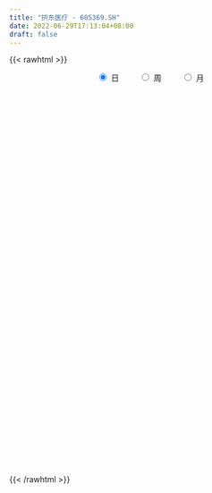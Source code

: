 ```yaml
---
title: "拱东医疗 - 605369.SH"
date: 2022-06-29T17:13:04+08:00
draft: false
---
```

{{< rawhtml >}}
    <div style="text-align: center">
        <label style="padding: 1rem;"><input style="margin-right: .5rem" type="radio" name="period" value="D" checked onclick="period_change(this)">日</label>
        <label style="padding: 1rem;"><input style="margin-right: .5rem" type="radio" name="period" value="W" onclick="period_change(this)">周</label>
        <label style="padding: 1rem;"><input style="margin-right: .5rem" type="radio" name="period" value="M" onclick="period_change(this)">月</label>
    </div>
    <div id="chart" style="height: 700px;"></div> 
    <script type="text/javascript">
        const D_v = [1142.6,1185.0,694.82,588.0,814.0,802.09,117603.72,66222.2,19959.0,67536.35,41932.9,37012.88,41382.17,48782.97,38833.4,29969.58,29676.24,22825.27,33069.15,36908.28,24056.22,26431.62,37462.7,40951.15,24761.29,27500.33,28787.0,18300.2,11248.0,15720.93,12581.15,19505.34,22812.45,18770.22,17239.33,14287.0,16188.94,22893.97,24198.86,12483.0,40494.05,28381.08,20302.55,12666.1,16524.04,8922.56,20833.8,10535.98,8396.98,12988.0,13394.0,8745.05,8777.05,8335.52,6508.28,6665.0,9018.52,12839.93,15386.0,12711.0,19374.0,11876.45,9723.22,27213.0,14856.0,17685.0,13622.0,15555.0,7321.23,6101.0,5815.23,8555.0,8159.0,8433.0,13809.0,7676.99,7349.0,5157.0,6199.25,22229.0,14642.0,10004.0,7385.0,5079.0,7742.0,16546.05,13286.0,9068.0,5765.0,5496.0,9099.0,5265.0,5439.0,5001.0,5481.0,8535.0,7320.0,9126.0,11624.0,9668.0,9823.0,11544.0,6812.76,18855.27,15903.0,9852.0,13140.0,12528.0,9685.0,16625.05,15174.0,29029.0,15538.0,10978.0,9025.0,9348.0,5173.0,6962.0,26172.0,19496.05,30215.99,14423.94,17869.05,14403.0,12132.0,13037.0,22497.76,12077.76,8648.0,14598.0,6980.0,10911.0,7917.0,23448.0,24414.0,25815.0,30642.55,35755.76,15447.0,24679.0,30457.0,34905.7,56353.38,34209.8,38366.0,44270.2,43423.38,28863.8,35872.38,23662.0,33808.9,28514.4,23522.6,16578.6,16334.2,13391.4,20105.4,23529.8,14804.1,12004.4,10776.1,25603.56,32958.76,32240.18,20680.62,19793.6,20377.66,22843.7,21720.9,23427.9,22626.96,21288.3,23026.0,21104.6,38496.8,25718.4,15410.2,12369.6,19241.31,15819.13,20985.31,20231.26,17720.8,13150.0,16367.6,16549.2,16242.66,8915.2,9312.8,12199.6,11797.0,10448.2,14255.8,19085.8,15414.6,10982.8,19761.4,13076.4,11642.2,17898.71,9222.0,5860.8,5643.0,7744.8,13956.85,10929.2,11703.0,8055.65,11110.8,7031.0,6183.4,5060.6,4953.9,11477.6,15164.4,9197.6,9415.4,10059.5,13698.34,5888.2,6632.2,4527.0,12084.54,14871.94,10041.63,11491.6,10345.6,10253.2,23646.98,14765.89,7460.0,8825.2,5346.6,7824.2,15715.58,7035.8,13733.8,5013.4,4074.4,6824.72,3908.2,3775.39,2437.99,7795.52,3628.1,3662.0,7221.99,2238.59,2103.4,4453.8,2347.02,3079.6,2796.6,3103.8,3140.1,1750.72,2238.6,5453.85,6605.61,4085.4,4798.8,4871.0,8133.0,9496.07,4996.27,3027.2,2087.0,1519.0,2057.8,8759.0,3416.6,3618.6,3012.8,2086.2,1520.4,2755.2,2319.8,4800.4,7273.92,5250.0,5535.3,17491.13,11420.82,5782.22,8832.4,6421.54,3341.8,3542.0,5889.0,6518.31,9692.6,4079.35,3324.1,23150.12,34768.48,26669.23,16940.23,13131.52,11468.21,5541.61,9678.36,11978.42,8287.05,11029.0,15473.4,11025.0,7154.0,8236.6,7449.0,6035.7,6096.7,6916.0,3840.6,11042.14,13683.0,13679.2,7906.48,7836.0,15140.8,17876.1,15265.5,13454.8,11370.8,9858.0,11168.2,12871.0,16384.8,6445.8,3991.0,6241.54,4913.0,5116.4,3399.4,3274.0,2949.6,4234.13,6906.0,2189.2,1718.73,3496.33,7543.2,6126.81,5815.0,4381.62,2709.6,2150.2,4396.09,6799.2,4309.4,2996.8,3149.4,2336.8,4563.4,6035.81,9415.73,8811.7,4757.5,8450.4,11348.67,5942.4,5711.1,12260.33,4264.36,1743.4,1725.8,5585.8,2728.6,2184.73,2923.93,2255.53,1878.0,1424.0,1716.4,2121.4,2891.4,3582.39,3262.6,1973.4,2992.2,2198.2,2518.2,6396.6,3196.4,5507.0,11468.8,17375.46,5292.0,4480.41,5144.14,2626.0,2802.47,6445.8,5918.4,1929.2,2090.0,2717.0,1381.0,2018.0,3821.76,2250.0,4782.6,2181.69,2448.8,2937.42,2807.0,2344.4,2767.71,1693.91,1972.0,2386.0,1357.4,1144.0,3566.48,2754.92,3023.2,1820.4,2460.4,2008.61,2063.4,1365.4,4677.6,4414.4,13613.74,17023.2,9376.28,6565.6,3155.0,2554.6,6286.31,3780.77]
const D_histogram = [0.0,0.291008547,0.777215146,1.391055927,2.0846460098,2.8254015401,3.5932060033,3.3460947922,2.5192357809,1.5350841801,0.695080592,0.1557167884,-0.0996456674,-0.1359463502,-0.2714086295,-0.5104433258,-0.5684049128,-0.6993542458,-0.6416778039,-0.5732726833,-0.5852998327,-0.6930009422,-0.5101042456,-0.4783234991,-0.4390886669,-0.3783687953,-0.5534775331,-0.7491717731,-0.8054036173,-0.8696334218,-0.8282279446,-0.9187299218,-0.7730023252,-0.652928517,-0.5128970127,-0.4469383544,-0.3353959774,-0.1505876313,-0.1972365225,-0.2341773321,-0.0200559459,0.2189939141,0.3004556023,0.2724453322,0.0815792271,-0.0515706695,-0.3041827297,-0.4518097982,-0.4859369122,-0.3796575349,-0.3374989166,-0.262942254,-0.1841517426,-0.2353298272,-0.3111436684,-0.3160286687,-0.3661015551,-0.2266106598,-0.0299839011,0.0148022442,0.185397957,0.1925487278,0.1832336855,-0.0162969382,-0.1860698036,-0.4472062492,-0.6870814755,-1.0162762529,-1.1349072021,-1.1427496116,-0.9983641615,-0.79576752,-0.6529221664,-0.4616303745,-0.4952851588,-0.4372954148,-0.3430531886,-0.2519450602,-0.1733848949,0.1233309656,0.3705539951,0.4733959143,0.45119267,0.4311593678,0.4125536225,0.5442110263,0.5315266289,0.505682617,0.4373311082,0.3021652219,0.0919513502,0.0427056191,0.0891776882,0.0334602641,-0.0202835309,0.0130362385,0.0863858409,0.182697899,0.2955952563,0.3657090759,0.4976717848,0.5052712584,0.5176115892,0.6797919122,0.6635472972,0.6579766901,0.7989257398,0.8259423717,0.7980331011,0.5330395157,0.5035413751,0.3871968827,0.0837890962,-0.2369128575,-0.3385899411,-0.4985485012,-0.5974468007,-0.5475048054,-0.1950444739,0.0296916394,0.5001194172,0.7432771081,0.7185027697,0.5401329873,0.452939558,0.4092014139,0.5701971259,0.6028024377,0.5371739384,0.2851932645,0.1172319964,0.0953475688,-0.052305234,0.1560123712,0.46321213,0.6250529959,1.0107090446,1.0144354685,-0.7623755207,-1.9948645962,-2.3920017865,-2.1595140752,-1.9423445528,-1.7002520819,-1.0544081898,-0.6764352048,-0.1100210641,0.1430114554,0.2638896609,0.4130606876,0.2278648345,-0.1558022486,-0.3823854412,-0.500314802,-0.5000618406,-0.5177817969,-0.306617905,0.0255098767,0.2404880763,0.2381189898,0.2975752398,0.7685116002,1.4307117386,2.0918548375,2.1538666956,2.2648785977,2.3254218041,2.441584824,2.7596444008,2.4665279972,2.5754668747,2.8450533676,3.5023151917,2.9101898453,1.9939783933,1.2059383511,0.5521116884,0.0358453241,-0.0570652268,-0.1183020305,0.4564429982,0.8153462612,0.9487301922,0.7031411844,0.136202542,-0.1541042218,0.0470418381,-0.1034562608,-0.5032471943,-0.6836354858,-0.7288937654,-0.7734897373,-1.5972507652,-1.4183602512,-1.1104827231,-1.1878343038,-0.8189433417,-0.7851608684,-0.5963622593,-0.723544433,-1.0206775601,-1.1447776906,-1.2719247618,-1.3544031179,-1.7518323528,-1.8814981391,-2.4448989462,-2.6898359659,-2.4845372499,-2.1399849862,-2.1029654665,-1.980156746,-1.8131597943,-1.8643189828,-2.1161208111,-2.2580403902,-1.8858179537,-1.3016439363,-0.4929404003,0.0048762451,0.4310608585,0.6250127294,0.9081499907,1.4159839481,1.6748730084,1.4195531386,0.9037782218,0.4233170529,0.749918153,0.2744232543,-0.2047056963,-0.7058396445,-1.1424709235,-1.3944794689,-1.0421303442,-0.9020741887,-0.2538921847,0.0807634706,0.1890542496,-0.0063588647,-0.1125587826,-0.2087101858,-0.28475097,0.094875731,0.0150204232,0.1548439741,0.3238433664,0.2941248717,0.3111345401,0.3526408191,0.3127095659,0.1784430143,0.0389057634,-0.1554212114,-0.2069840435,-0.2973546969,-0.3364348002,-0.4279817332,-0.6270496166,-0.7827275295,-0.6325921969,-0.6162959024,-0.2378896463,-0.2880764724,-0.2609088235,-0.2020408134,-0.1112510348,-0.0930274728,-0.0948650482,-0.0872660047,-0.2628520138,-0.3596563916,-0.2754667962,-0.1913855799,-0.1636742475,-0.0172971705,0.0707407708,0.3299493656,0.8544119381,1.1538438388,1.2964570219,1.9359779942,2.0130025143,1.8386057448,1.5907084975,1.3520609293,1.177140985,0.9790896771,0.6419499714,0.5280420694,0.5486084367,0.395861503,0.2583764729,0.8001411356,1.8031546579,2.4189111333,2.3954949639,2.4139491069,2.0584224899,1.7996114984,1.7723442979,1.7076283084,1.6080916295,1.8258781697,1.6264542635,1.8047110931,1.65038122,1.2612886405,0.7897985601,0.1396079908,-0.283136104,-0.5615747155,-0.8287776105,-0.4374180752,-1.1569854525,-1.7430778803,-2.0506316986,-2.2636385378,-2.1547235192,-1.1996359901,-0.4781893425,0.0262628298,0.726858265,0.8157587576,0.2179889841,0.6023192507,-0.2119474157,-0.6947134001,-1.2606223622,-1.5901958038,-1.631398526,-1.9129180369,-1.7675412518,-1.7340724858,-1.56433116,-1.0937004106,-1.108873001,-1.0780469039,-1.0111668222,-0.6184798557,0.2017480177,0.6051252024,0.7872448604,0.5059985541,0.4488822223,0.3682913295,-0.0893028797,0.0935999088,0.3605512677,0.3201132805,0.0584055273,-0.2365063576,-0.4168921036,-0.9254363624,-1.7021552919,-2.3470938082,-2.3054903455,-1.5458751337,-0.9845323862,-0.9313862849,-0.9230152302,-0.5606901172,-0.5015796398,-0.411111866,-0.4758267483,-0.0972617706,0.141296891,0.1490865884,0.3241931752,0.3811014712,0.4940906281,0.5075456438,0.5626897766,0.5925655388,0.7849290276,0.7481753323,0.4161508315,0.2052452848,0.2410253102,0.1124624669,-0.0054104754,-0.5577535922,-1.0988320999,-1.6281467208,-2.6483161523,-3.1252898228,-3.6515067558,-4.0941850017,-3.7799654159,-3.3508288646,-2.7305063219,-1.6292738408,-0.6309902832,-0.0059499973,0.4347213397,0.9023063564,1.2051153051,1.3407148183,1.1660645347,1.0421315111,0.8685929594,0.6098151451,0.4763507834,0.5894380547,0.297764651,0.2373426159,0.4010721262,0.429040552,0.6343158436,0.875975729,0.9394284583,0.7874377478,0.9890456759,1.2348099517,1.1090086602,0.8775524172,0.6991351019,0.510666888,0.3227003378,0.1722460105,0.0464163324,0.1620440783,0.9407813613,1.591845445,2.0013221801,2.1574067604,2.0669040023,1.904203276,1.623219865,1.3327359648]
const D_fast = [0.0,0.3637606838,1.0442710692,2.005875832,3.2206274173,4.6677333326,6.3338392966,6.9232517836,6.7262017175,6.1258211618,5.4595877217,4.9591531151,4.6788792425,4.6085919721,4.4052775354,4.0386320078,3.8385691925,3.5327812981,3.430038289,3.3551252388,3.1967731311,2.9158217861,2.9711924213,2.8833922931,2.8128549585,2.7789826314,2.4655045103,2.082517327,1.8249345785,1.5432964186,1.3776449095,1.0574604519,1.0099374672,0.9667791462,0.9785863973,0.932810467,0.9605038496,1.1076652879,1.0117072661,0.9162221235,1.1253295232,1.4191278618,1.5757034505,1.6158045135,1.4453332151,1.2992906512,0.9706329086,0.7100533904,0.5544420484,0.565807042,0.5235909311,0.5324120302,0.565164606,0.4551540645,0.3015543062,0.2176621388,0.0760638636,0.158902094,0.3480328774,0.3965195838,0.6134647858,0.6687527386,0.7052461176,0.5016412594,0.2853509431,-0.0875870648,-0.49923266,-1.0824965006,-1.4848542503,-1.7783840627,-1.883589653,-1.8799348915,-1.9003200795,-1.8244358813,-1.9819119552,-2.0332460649,-2.0247671359,-1.9966452725,-1.9614313309,-1.633882729,-1.2940212007,-1.072830303,-0.9822353797,-0.8944788401,-0.8099461797,-0.5422360193,-0.4220387595,-0.3214621171,-0.2804808489,-0.3401054297,-0.5273314639,-0.5659007902,-0.497134299,-0.5444866572,-0.6033013349,-0.5667225059,-0.4717764432,-0.3297899104,-0.1429937391,0.0185473495,0.2749280047,0.4088452928,0.550588521,0.882716822,1.0323590313,1.1912825967,1.5319630813,1.7654653062,1.9370643109,1.8053306044,1.9017178075,1.8821725358,1.5997120234,1.2197818553,1.0334572865,0.7488616011,0.5006016014,0.4136673954,0.7173666084,0.9495256316,1.5449832636,1.9739602316,2.1288115856,2.0854750501,2.1115165103,2.1700787197,2.4736237132,2.6569296344,2.7255946196,2.5449122619,2.4062589929,2.4082114575,2.2474823461,2.4948030441,2.9178058355,3.2359099503,3.8742432602,4.1315785512,2.1641736819,0.4329684573,-0.5621691796,-0.8695599872,-1.1379766029,-1.3209471525,-0.9387053079,-0.7298411241,-0.1909322494,0.0978531339,0.2847037547,0.5371399532,0.4089103087,-0.0137073365,-0.3358868894,-0.5788949507,-0.7036574494,-0.8508228549,-0.7163134393,-0.3778081884,-0.1027079697,-0.0455473088,0.0883027511,0.7513670117,1.7712450846,2.9553518929,3.5558304249,4.2330619764,4.8749606339,5.6015198597,6.6094905368,6.9330061324,7.6858117286,8.6666615635,10.1995021855,10.3349243004,9.9172074468,9.4306519923,8.9148532517,8.4075482184,8.3003713608,8.2095590494,8.8984148277,9.461154656,9.831721135,9.7619174233,9.2290294165,8.9001965973,9.1131031167,8.9367409525,8.4111382205,8.0598410575,7.8323593366,7.5943909303,6.3713172111,6.1956176623,6.2258745097,5.8515643529,6.0157194797,5.8532117359,5.8929197801,5.5848514982,5.032548981,4.6222544279,4.1771261663,3.7560470307,2.9206597076,2.3206193865,1.1459938428,0.2285978317,-0.1872377648,-0.3776817476,-0.8664035946,-1.2386340605,-1.5249270574,-2.0421659916,-2.8229980227,-3.5294276993,-3.6286597513,-3.369896718,-2.684428282,-2.1853925754,-1.6514427474,-1.3012376941,-0.7910629351,0.0707670093,0.7483743217,0.8479427366,0.5581123752,0.1834804696,0.6975611079,0.2906720228,-0.2396333518,-0.9172272111,-1.639476221,-2.2401046337,-2.148288095,-2.2337504867,-1.6490415288,-1.2941950059,-1.1386406646,-1.335643495,-1.4699831086,-1.6183120582,-1.7655405849,-1.3621949511,-1.4382951531,-1.2597606088,-1.0098003748,-0.9659876515,-0.8711943482,-0.7415278643,-0.7032817261,-0.7929375241,-0.9227483342,-1.1559306118,-1.2592394548,-1.4239487825,-1.5471375858,-1.7456799521,-2.1015102397,-2.4528700349,-2.4608827515,-2.5986604327,-2.2797265881,-2.4019325323,-2.4399920894,-2.4316342826,-2.3686572627,-2.3736905689,-2.3992444063,-2.413461864,-2.6547608766,-2.8414793522,-2.8261564559,-2.7899216345,-2.8031288641,-2.6610760797,-2.5553529457,-2.2136570094,-1.4755914524,-0.8876985921,-0.4209711534,0.7025443174,1.2828194661,1.5680741328,1.7178540098,1.817221674,1.9365869759,1.9833080873,1.8066558745,1.8247584898,1.9824769663,1.9286954084,1.8558044965,2.5976044431,4.0514066298,5.2718908886,5.8473484601,6.4692898799,6.6283688853,6.8194607684,7.2352796424,7.5974707301,7.8999569585,8.5742130411,8.7814027008,9.4108373037,9.6691027356,9.5953323162,9.3212918758,8.7060033043,8.2124751835,7.7936428931,7.3192455955,7.601250612,6.5924368715,5.5705749737,4.7503632307,3.9714467571,3.5416808959,4.1968594275,4.7987587394,5.3097766192,6.1920866206,6.4849268026,5.9416542751,6.4765643544,5.6093108342,4.9528664997,4.071801947,3.3446795545,2.8956272008,2.1358781806,1.8393696528,1.4393202973,1.2179788331,1.4151844799,1.1227936392,0.8841080104,0.6981963865,0.936263389,1.8069282669,2.3615867523,2.7405176254,2.5857709575,2.6408751813,2.6523571209,2.1724371918,2.3787399575,2.7358291333,2.7754194662,2.5283130948,2.1742746205,1.8896658486,1.1497624992,-0.0524952532,-1.2842072216,-1.8189763453,-1.4458299169,-1.130620266,-1.3103207359,-1.5327034888,-1.310550905,-1.3768353376,-1.3891455303,-1.5728170997,-1.2185675646,-0.9446846802,-0.8996233357,-0.6434684552,-0.4912847914,-0.2547729774,-0.1144315508,0.0813850262,0.2594021731,0.6479979187,0.7982880565,0.5703012636,0.4107070382,0.506743391,0.4062961645,0.2870706033,-0.4047109116,-1.2204974442,-2.1568487453,-3.8390972149,-5.0973933411,-6.5364869631,-8.0027114594,-8.6334832276,-9.0420538924,-9.1043579302,-8.4104439093,-7.5699079224,-6.9463551359,-6.397003464,-5.7038418582,-5.0997540832,-4.6289758654,-4.5121100153,-4.3755101611,-4.331900473,-4.4382245011,-4.4526011669,-4.1921543819,-4.4093866229,-4.410473004,-4.1464754621,-4.0112468984,-3.6473926459,-3.1867388282,-2.8884289844,-2.8435602579,-2.3946909109,-1.8402241471,-1.6887732736,-1.7008414122,-1.7044749521,-1.765276444,-1.8725679098,-1.9799607344,-2.0941863294,-1.9380475639,-0.9241149406,0.1249105043,1.0347177845,1.7301540549,2.1563772974,2.46972739,2.5945489453,2.6372490363]
const D_slow = [0.0,0.0727521368,0.2670559232,0.614819905,1.1359814074,1.8423317925,2.7406332933,3.5771569914,4.2069659366,4.5907369816,4.7645071296,4.8034363267,4.7785249099,4.7445383223,4.6766861649,4.5490753335,4.4069741053,4.2321355439,4.0717160929,3.9283979221,3.7820729639,3.6088227283,3.4812966669,3.3617157921,3.2519436254,3.1573514266,3.0189820433,2.8316891001,2.6303381958,2.4129298403,2.2058728542,1.9761903737,1.7829397924,1.6197076632,1.49148341,1.3797488214,1.295899827,1.2582529192,1.2089437886,1.1503994556,1.1453854691,1.2001339476,1.2752478482,1.3433591813,1.363753988,1.3508613207,1.2748156382,1.1618631887,1.0403789606,0.9454645769,0.8610898477,0.7953542842,0.7493163486,0.6904838918,0.6126979747,0.5336908075,0.4421654187,0.3855127538,0.3780167785,0.3817173396,0.4280668288,0.4762040108,0.5220124321,0.5179381976,0.4714207467,0.3596191844,0.1878488155,-0.0662202477,-0.3499470482,-0.6356344511,-0.8852254915,-1.0841673715,-1.2473979131,-1.3628055067,-1.4866267964,-1.5959506501,-1.6817139473,-1.7447002123,-1.788046436,-1.7572136946,-1.6645751959,-1.5462262173,-1.4334280498,-1.3256382078,-1.2224998022,-1.0864470456,-0.9535653884,-0.8271447342,-0.7178119571,-0.6422706516,-0.6192828141,-0.6086064093,-0.5863119873,-0.5779469213,-0.583017804,-0.5797587444,-0.5581622841,-0.5124878094,-0.4385889953,-0.3471617264,-0.2227437802,-0.0964259656,0.0329769317,0.2029249098,0.3688117341,0.5333059066,0.7330373416,0.9395229345,1.1390312098,1.2722910887,1.3981764325,1.4949756531,1.5159229272,1.4566947128,1.3720472275,1.2474101022,1.0980484021,0.9611722007,0.9124110823,0.9198339921,1.0448638464,1.2306831235,1.4103088159,1.5453420627,1.6585769522,1.7608773057,1.9034265872,2.0541271966,2.1884206812,2.2597189974,2.2890269965,2.3128638887,2.2997875802,2.338790673,2.4545937055,2.6108569544,2.8635342156,3.1171430827,2.9265492025,2.4278330535,1.8298326069,1.2899540881,0.8043679499,0.3793049294,0.1157028819,-0.0534059193,-0.0809111853,-0.0451583215,0.0208140938,0.1240792657,0.1810454743,0.1420949121,0.0464985518,-0.0785801487,-0.2035956088,-0.3330410581,-0.4096955343,-0.4033180651,-0.343196046,-0.2836662986,-0.2092724886,-0.0171445886,0.3405333461,0.8634970554,1.4019637293,1.9681833787,2.5495388298,3.1599350358,3.849846136,4.4664781353,5.1103448539,5.8216081958,6.6971869938,7.4247344551,7.9232290534,8.2247136412,8.3627415633,8.3717028943,8.3574365876,8.32786108,8.4419718295,8.6458083948,8.8829909429,9.058776239,9.0928268745,9.054300819,9.0660612786,9.0401972133,8.9143854148,8.7434765433,8.561253102,8.3678806676,7.9685679763,7.6139779135,7.3363572327,7.0393986568,6.8346628214,6.6383726043,6.4892820394,6.3083959312,6.0532265412,5.7670321185,5.4490509281,5.1104501486,4.6724920604,4.2021175256,3.5908927891,2.9184337976,2.2972994851,1.7623032386,1.2365618719,0.7415226854,0.2882327369,-0.1778470088,-0.7068772116,-1.2713873091,-1.7428417976,-2.0682527817,-2.1914878817,-2.1902688204,-2.0825036058,-1.9262504235,-1.6992129258,-1.3452169388,-0.9264986867,-0.571610402,-0.3456658466,-0.2398365833,-0.0523570451,0.0162487685,-0.0349276556,-0.2113875667,-0.4970052976,-0.8456251648,-1.1061577508,-1.331676298,-1.3951493442,-1.3749584765,-1.3276949141,-1.3292846303,-1.357424326,-1.4096018724,-1.4807896149,-1.4570706821,-1.4533155763,-1.4146045828,-1.3336437412,-1.2601125233,-1.1823288883,-1.0941686835,-1.015991292,-0.9713805384,-0.9616540976,-1.0005094004,-1.0522554113,-1.1265940855,-1.2107027856,-1.3176982189,-1.4744606231,-1.6701425054,-1.8282905547,-1.9823645303,-2.0418369418,-2.1138560599,-2.1790832658,-2.2295934692,-2.2574062279,-2.2806630961,-2.3043793581,-2.3261958593,-2.3919088627,-2.4818229606,-2.5506896597,-2.5985360547,-2.6394546165,-2.6437789092,-2.6260937165,-2.5436063751,-2.3300033906,-2.0415424309,-1.7174281754,-1.2334336768,-0.7301830482,-0.270531612,0.1271455123,0.4651607447,0.7594459909,1.0042184102,1.1647059031,1.2967164204,1.4338685296,1.5328339053,1.5974280236,1.7974633075,2.248251972,2.8529797553,3.4518534963,4.055340773,4.5699463955,5.01984927,5.4629353445,5.8898424216,6.291865329,6.7483348714,7.1549484373,7.6061262106,8.0187215156,8.3340436757,8.5314933157,8.5663953135,8.4956112875,8.3552176086,8.148023206,8.0386686872,7.749422324,7.313652854,6.8009949293,6.2350852949,5.6964044151,5.3964954176,5.2769480819,5.2835137894,5.4652283556,5.669168045,5.7236652911,5.8742451037,5.8212582498,5.6475798998,5.3324243092,4.9348753583,4.5270257268,4.0487962175,3.6069109046,3.1733927831,2.7823099931,2.5088848905,2.2316666402,1.9621549143,1.7093632087,1.5547432448,1.6051802492,1.7564615498,1.9532727649,2.0797724034,2.191992959,2.2840657914,2.2617400715,2.2851400487,2.3752778656,2.4553061857,2.4699075675,2.4107809781,2.3065579522,2.0751988616,1.6496600386,1.0628865866,0.4865140002,0.1000452168,-0.1460878798,-0.378934451,-0.6096882585,-0.7498607878,-0.8752556978,-0.9780336643,-1.0969903514,-1.121305794,-1.0859815713,-1.0487099241,-0.9676616303,-0.8723862626,-0.7488636055,-0.6219771946,-0.4813047504,-0.3331633657,-0.1369311088,0.0501127242,0.1541504321,0.2054617533,0.2657180809,0.2938336976,0.2924810787,0.1530426807,-0.1216653443,-0.5287020245,-1.1907810626,-1.9721035183,-2.8849802072,-3.9085264577,-4.8535178117,-5.6912250278,-6.3738516083,-6.7811700685,-6.9389176393,-6.9404051386,-6.8317248037,-6.6061482146,-6.3048693883,-5.9696906837,-5.67817455,-5.4176416723,-5.2004934324,-5.0480396461,-4.9289519503,-4.7815924366,-4.7071512739,-4.6478156199,-4.5475475883,-4.4402874503,-4.2817084894,-4.0627145572,-3.8278574426,-3.6309980057,-3.3837365867,-3.0750340988,-2.7977819338,-2.5783938294,-2.403610054,-2.275943332,-2.1952682475,-2.1522067449,-2.1406026618,-2.1000916422,-1.8648963019,-1.4669349407,-0.9666043956,-0.4272527055,0.0894732951,0.5655241141,0.9713290803,1.3045130715]
const D_data = [['2020-09-16', 37.98, 45.58, 37.98, 45.58],['2020-09-17', 50.14, 50.14, 50.14, 50.14],['2020-09-18', 55.15, 55.15, 55.15, 55.15],['2020-09-21', 60.67, 60.67, 60.67, 60.67],['2020-09-22', 66.74, 66.74, 66.74, 66.74],['2020-09-23', 73.41, 73.41, 73.41, 73.41],['2020-09-24', 80.75, 80.75, 73.41, 80.75],['2020-09-25', 75.0, 72.68, 72.68, 76.15],['2020-09-28', 65.5, 65.41, 65.41, 67.39],['2020-09-29', 59.12, 60.78, 59.12, 63.1],['2020-09-30', 59.5, 59.2, 57.77, 60.6],['2020-10-09', 59.3, 60.25, 59.01, 61.44],['2020-10-12', 60.21, 62.36, 59.49, 63.24],['2020-10-13', 62.0, 64.9, 60.91, 66.48],['2020-10-14', 63.9, 63.7, 63.1, 66.38],['2020-10-15', 64.37, 61.73, 61.51, 64.87],['2020-10-16', 62.11, 63.4, 61.61, 63.97],['2020-10-19', 63.68, 62.08, 61.93, 63.83],['2020-10-20', 61.64, 64.3, 61.64, 65.0],['2020-10-21', 64.5, 64.86, 64.1, 67.4],['2020-10-22', 64.47, 64.09, 64.02, 65.68],['2020-10-23', 64.51, 62.58, 61.7, 65.22],['2020-10-26', 62.5, 66.45, 62.0, 66.5],['2020-10-27', 67.8, 65.23, 65.1, 68.19],['2020-10-28', 65.08, 65.62, 63.92, 66.2],['2020-10-29', 64.74, 66.29, 64.31, 67.55],['2020-10-30', 65.94, 63.09, 62.88, 65.96],['2020-11-02', 62.68, 61.72, 61.02, 63.45],['2020-11-03', 61.99, 62.55, 61.32, 62.89],['2020-11-04', 62.68, 61.81, 61.77, 63.19],['2020-11-05', 62.08, 62.72, 62.02, 63.18],['2020-11-06', 62.49, 60.53, 60.02, 62.75],['2020-11-09', 60.4, 63.23, 60.34, 63.38],['2020-11-10', 62.98, 63.3, 62.27, 63.5],['2020-11-11', 62.33, 64.01, 62.28, 64.38],['2020-11-12', 64.6, 63.46, 62.36, 64.6],['2020-11-13', 63.32, 64.39, 62.61, 64.45],['2020-11-16', 64.4, 66.1, 64.0, 66.5],['2020-11-17', 65.8, 63.61, 63.1, 66.1],['2020-11-18', 63.03, 63.5, 62.88, 63.65],['2020-11-19', 63.2, 67.19, 62.5, 69.6],['2020-11-20', 66.85, 68.98, 66.6, 69.6],['2020-11-23', 69.33, 68.26, 68.12, 70.7],['2020-11-24', 67.57, 67.45, 67.0, 68.77],['2020-11-25', 67.48, 65.15, 65.0, 67.49],['2020-11-26', 65.15, 65.2, 64.7, 65.68],['2020-11-27', 64.86, 62.7, 61.61, 65.95],['2020-11-30', 62.52, 62.8, 61.31, 63.3],['2020-12-01', 62.5, 63.51, 62.5, 63.84],['2020-12-02', 63.45, 65.26, 63.22, 65.55],['2020-12-03', 65.07, 64.7, 64.69, 66.5],['2020-12-04', 64.06, 65.3, 63.69, 65.5],['2020-12-07', 65.35, 65.7, 65.0, 66.23],['2020-12-08', 65.16, 64.08, 63.91, 65.98],['2020-12-09', 64.08, 63.3, 63.3, 64.4],['2020-12-10', 63.21, 63.8, 62.9, 64.09],['2020-12-11', 63.75, 62.88, 61.77, 63.79],['2020-12-14', 62.3, 65.32, 62.3, 65.78],['2020-12-15', 65.49, 66.9, 65.1, 67.3],['2020-12-16', 66.2, 65.7, 65.42, 67.7],['2020-12-17', 65.68, 68.0, 65.52, 68.2],['2020-12-18', 68.0, 66.65, 66.51, 68.08],['2020-12-21', 66.97, 66.66, 65.6, 67.29],['2020-12-22', 66.81, 63.85, 63.39, 68.25],['2020-12-23', 63.0, 63.21, 62.36, 63.95],['2020-12-24', 62.94, 60.7, 60.56, 63.57],['2020-12-25', 59.98, 59.19, 58.88, 60.49],['2020-12-28', 59.0, 55.85, 55.69, 59.0],['2020-12-29', 55.84, 56.38, 55.18, 56.76],['2020-12-30', 56.18, 56.44, 55.8, 56.68],['2020-12-31', 56.41, 57.75, 56.04, 57.96],['2021-01-04', 57.95, 58.56, 57.92, 59.86],['2021-01-05', 58.51, 58.0, 57.45, 58.51],['2021-01-06', 57.94, 58.88, 57.72, 59.43],['2021-01-07', 58.86, 55.9, 54.81, 58.88],['2021-01-08', 55.81, 56.52, 54.13, 56.95],['2021-01-11', 56.08, 56.84, 55.13, 57.5],['2021-01-12', 56.49, 56.82, 56.01, 57.45],['2021-01-13', 56.7, 56.7, 55.73, 56.85],['2021-01-14', 59.6, 60.18, 59.01, 62.0],['2021-01-15', 58.01, 60.99, 57.82, 61.0],['2021-01-18', 60.7, 60.24, 60.02, 61.48],['2021-01-19', 60.35, 59.05, 58.98, 60.51],['2021-01-20', 59.08, 59.12, 58.6, 59.68],['2021-01-21', 59.99, 59.19, 59.0, 61.15],['2021-01-22', 59.01, 61.6, 58.0, 61.6],['2021-01-25', 61.98, 60.4, 59.71, 62.98],['2021-01-26', 59.91, 60.42, 59.51, 61.99],['2021-01-27', 60.31, 59.9, 59.4, 60.69],['2021-01-28', 59.6, 58.71, 58.69, 59.88],['2021-01-29', 58.92, 56.9, 56.27, 59.15],['2021-02-01', 56.76, 58.18, 55.81, 58.49],['2021-02-02', 58.18, 59.34, 57.91, 59.67],['2021-02-03', 59.01, 58.0, 57.81, 59.49],['2021-02-04', 57.77, 57.65, 56.51, 57.87],['2021-02-05', 57.67, 58.6, 57.25, 59.77],['2021-02-08', 58.56, 59.35, 58.01, 59.9],['2021-02-09', 59.38, 60.13, 59.02, 60.5],['2021-02-10', 60.1, 61.03, 59.9, 62.08],['2021-02-18', 61.0, 61.2, 60.52, 61.75],['2021-02-19', 61.1, 62.83, 60.91, 62.99],['2021-02-22', 62.64, 62.03, 62.01, 63.86],['2021-02-23', 62.07, 62.55, 61.34, 62.98],['2021-02-24', 62.59, 65.4, 62.42, 67.25],['2021-02-25', 65.64, 64.14, 63.6, 67.32],['2021-02-26', 63.5, 64.81, 63.02, 65.85],['2021-03-01', 65.74, 67.69, 65.12, 67.69],['2021-03-02', 67.76, 67.49, 66.68, 68.5],['2021-03-03', 67.68, 67.6, 66.71, 68.01],['2021-03-04', 67.0, 64.54, 63.6, 67.26],['2021-03-05', 64.09, 67.3, 64.01, 67.5],['2021-03-08', 69.3, 66.38, 66.38, 69.88],['2021-03-09', 65.21, 63.3, 62.71, 65.78],['2021-03-10', 63.66, 61.54, 61.36, 63.97],['2021-03-11', 62.0, 63.11, 61.16, 63.63],['2021-03-12', 63.12, 61.52, 61.1, 63.12],['2021-03-15', 61.25, 61.31, 60.8, 61.52],['2021-03-16', 61.3, 62.73, 61.23, 62.82],['2021-03-17', 62.31, 67.45, 62.18, 68.68],['2021-03-18', 67.85, 67.48, 67.12, 68.88],['2021-03-19', 66.8, 72.8, 66.77, 73.96],['2021-03-22', 72.1, 72.55, 71.08, 72.8],['2021-03-23', 71.88, 70.56, 69.69, 74.38],['2021-03-24', 69.92, 68.8, 67.27, 71.49],['2021-03-25', 68.2, 69.85, 68.2, 70.79],['2021-03-26', 69.9, 70.63, 69.82, 71.25],['2021-03-29', 71.5, 74.17, 70.25, 74.28],['2021-03-30', 74.0, 73.84, 72.68, 74.98],['2021-03-31', 73.07, 73.28, 73.07, 74.5],['2021-04-01', 73.1, 70.73, 69.98, 73.1],['2021-04-02', 70.82, 71.13, 70.5, 71.69],['2021-04-06', 70.86, 72.86, 69.59, 73.0],['2021-04-07', 72.09, 71.17, 70.18, 72.74],['2021-04-08', 72.36, 76.17, 72.0, 78.18],['2021-04-09', 75.94, 79.4, 75.42, 80.18],['2021-04-12', 80.1, 79.65, 78.09, 82.58],['2021-04-13', 79.0, 84.99, 78.18, 85.9],['2021-04-14', 85.08, 82.5, 76.6, 85.18],['2021-04-15', 56.0, 55.9, 55.4, 57.75],['2021-04-16', 54.82, 53.83, 53.08, 55.99],['2021-04-19', 54.03, 58.42, 54.03, 58.82],['2021-04-20', 60.0, 64.26, 58.58, 64.26],['2021-04-21', 66.0, 63.79, 62.58, 68.15],['2021-04-22', 64.31, 63.97, 61.2, 64.86],['2021-04-23', 64.53, 70.37, 63.0, 70.37],['2021-04-26', 72.39, 69.1, 68.7, 74.59],['2021-04-27', 69.86, 73.7, 68.46, 75.5],['2021-04-28', 72.41, 72.0, 69.12, 73.42],['2021-04-29', 71.0, 71.52, 69.99, 75.34],['2021-04-30', 70.13, 72.89, 70.1, 73.36],['2021-05-06', 73.0, 68.88, 66.7, 73.0],['2021-05-07', 69.68, 64.9, 64.6, 70.7],['2021-05-10', 66.22, 65.01, 64.52, 67.87],['2021-05-11', 66.12, 65.08, 62.86, 66.5],['2021-05-12', 64.36, 65.82, 63.8, 68.12],['2021-05-13', 65.71, 65.1, 63.2, 66.35],['2021-05-14', 65.1, 68.11, 64.89, 69.36],['2021-05-17', 68.08, 70.93, 67.0, 72.7],['2021-05-18', 70.0, 71.0, 68.88, 71.68],['2021-05-19', 70.13, 69.0, 68.95, 72.0],['2021-05-20', 69.05, 70.11, 68.18, 70.87],['2021-05-21', 70.05, 77.12, 69.97, 77.12],['2021-05-24', 80.2, 83.5, 76.24, 84.68],['2021-05-25', 86.83, 88.58, 84.86, 90.43],['2021-05-26', 88.04, 84.9, 84.6, 88.46],['2021-05-27', 84.76, 88.0, 84.25, 89.22],['2021-05-28', 86.88, 90.0, 86.03, 92.88],['2021-05-31', 88.11, 93.5, 87.92, 94.9],['2021-06-01', 93.3, 99.8, 92.14, 102.7],['2021-06-02', 99.76, 94.9, 92.38, 101.0],['2021-06-03', 94.7, 102.15, 92.5, 104.3],['2021-06-04', 101.72, 108.15, 101.02, 109.29],['2021-06-07', 105.98, 118.97, 105.12, 118.97],['2021-06-08', 121.4, 107.07, 107.07, 124.8],['2021-06-09', 99.79, 101.98, 99.23, 107.85],['2021-06-10', 101.91, 101.4, 97.16, 104.99],['2021-06-11', 101.9, 101.06, 98.12, 102.98],['2021-06-15', 99.99, 101.04, 99.36, 102.86],['2021-06-16', 101.48, 105.88, 101.48, 109.07],['2021-06-17', 103.23, 106.98, 100.98, 107.94],['2021-06-18', 107.0, 117.68, 106.5, 117.68],['2021-06-21', 116.0, 119.24, 115.0, 125.18],['2021-06-22', 120.52, 119.71, 112.11, 120.87],['2021-06-23', 119.71, 116.6, 113.77, 120.09],['2021-06-24', 115.94, 112.0, 112.0, 119.77],['2021-06-25', 112.14, 114.43, 107.78, 115.4],['2021-06-28', 114.43, 121.6, 113.0, 122.29],['2021-06-29', 119.15, 118.6, 116.38, 122.91],['2021-06-30', 118.42, 115.02, 114.0, 119.0],['2021-07-01', 114.12, 116.98, 114.12, 120.8],['2021-07-02', 116.8, 118.73, 115.1, 121.99],['2021-07-05', 117.5, 119.1, 117.1, 124.0],['2021-07-06', 119.11, 107.19, 107.19, 119.97],['2021-07-07', 106.88, 117.91, 100.0, 117.91],['2021-07-08', 119.8, 120.9, 115.51, 123.0],['2021-07-09', 119.0, 116.8, 114.52, 120.89],['2021-07-12', 117.52, 123.37, 116.57, 126.5],['2021-07-13', 126.53, 120.58, 120.33, 128.6],['2021-07-14', 123.2, 123.51, 117.5, 126.78],['2021-07-15', 125.41, 120.1, 116.09, 125.41],['2021-07-16', 120.0, 117.0, 115.57, 120.15],['2021-07-19', 115.74, 118.0, 115.0, 119.6],['2021-07-20', 118.01, 117.11, 116.97, 119.69],['2021-07-21', 117.3, 116.8, 114.21, 117.3],['2021-07-22', 117.27, 111.0, 107.55, 117.27],['2021-07-23', 110.0, 112.1, 104.0, 112.48],['2021-07-26', 111.65, 103.6, 101.06, 111.65],['2021-07-27', 103.58, 103.8, 103.0, 107.68],['2021-07-28', 103.85, 107.63, 98.1, 109.71],['2021-07-29', 109.0, 109.3, 107.07, 111.33],['2021-07-30', 108.9, 104.99, 104.38, 109.3],['2021-08-02', 108.38, 105.0, 104.31, 108.38],['2021-08-03', 105.0, 104.89, 103.5, 107.33],['2021-08-04', 105.0, 101.0, 100.58, 106.48],['2021-08-05', 101.0, 96.0, 96.0, 101.41],['2021-08-06', 95.77, 94.41, 92.25, 96.98],['2021-08-09', 95.98, 99.6, 95.04, 100.7],['2021-08-10', 99.6, 103.3, 98.23, 104.31],['2021-08-11', 102.94, 108.87, 102.6, 111.88],['2021-08-12', 107.48, 108.01, 107.48, 110.79],['2021-08-13', 108.01, 109.49, 107.12, 110.69],['2021-08-16', 109.5, 108.4, 107.11, 110.28],['2021-08-17', 107.1, 111.17, 107.1, 114.33],['2021-08-18', 109.08, 116.85, 109.08, 118.48],['2021-08-19', 116.39, 116.89, 116.0, 119.87],['2021-08-20', 116.85, 111.59, 111.29, 117.85],['2021-08-23', 113.82, 107.1, 104.5, 114.0],['2021-08-24', 110.42, 105.33, 103.0, 110.42],['2021-08-25', 115.86, 115.48, 107.0, 115.86],['2021-08-26', 115.59, 105.43, 104.51, 115.81],['2021-08-27', 104.16, 102.82, 100.33, 104.5],['2021-08-30', 102.02, 99.5, 98.5, 102.35],['2021-08-31', 99.8, 96.97, 96.97, 101.6],['2021-09-01', 96.0, 96.3, 92.5, 97.84],['2021-09-02', 96.42, 103.03, 96.42, 105.5],['2021-09-03', 104.2, 100.75, 99.65, 104.48],['2021-09-06', 99.01, 108.6, 99.01, 109.8],['2021-09-07', 109.29, 107.07, 106.0, 109.68],['2021-09-08', 107.42, 105.35, 104.18, 108.07],['2021-09-09', 105.35, 101.19, 99.66, 105.35],['2021-09-10', 101.2, 101.25, 100.4, 102.49],['2021-09-13', 101.68, 100.5, 99.03, 101.8],['2021-09-14', 100.5, 99.88, 98.8, 100.97],['2021-09-15', 99.9, 106.13, 98.01, 106.8],['2021-09-16', 105.8, 101.02, 101.0, 105.8],['2021-09-17', 101.02, 103.8, 100.22, 104.44],['2021-09-22', 102.02, 105.0, 101.14, 106.88],['2021-09-23', 104.99, 102.95, 102.0, 105.0],['2021-09-24', 102.38, 103.57, 102.1, 105.3],['2021-09-27', 104.0, 104.14, 102.2, 107.2],['2021-09-28', 104.0, 103.24, 102.75, 105.0],['2021-09-29', 103.24, 101.64, 100.24, 103.98],['2021-09-30', 101.81, 100.78, 100.02, 102.8],['2021-10-08', 100.57, 99.0, 98.36, 101.48],['2021-10-11', 99.01, 99.83, 99.01, 101.88],['2021-10-12', 99.43, 98.6, 98.06, 100.98],['2021-10-13', 98.65, 98.47, 98.16, 100.38],['2021-10-14', 98.16, 96.97, 95.6, 100.0],['2021-10-15', 96.99, 94.21, 93.14, 97.0],['2021-10-18', 93.83, 93.0, 92.23, 94.77],['2021-10-19', 92.3, 96.0, 92.21, 97.2],['2021-10-20', 94.62, 94.0, 93.2, 97.78],['2021-10-21', 93.67, 98.98, 93.5, 100.75],['2021-10-22', 99.55, 93.99, 93.0, 99.88],['2021-10-25', 94.86, 94.37, 93.0, 97.37],['2021-10-26', 94.01, 94.5, 93.52, 95.5],['2021-10-27', 94.13, 94.86, 93.33, 95.2],['2021-10-28', 94.85, 93.84, 93.84, 95.33],['2021-10-29', 93.8, 93.23, 92.6, 94.3],['2021-11-01', 93.14, 92.96, 87.85, 93.72],['2021-11-02', 91.99, 89.73, 89.1, 92.66],['2021-11-03', 89.1, 89.38, 87.99, 89.81],['2021-11-04', 89.39, 91.0, 89.39, 92.49],['2021-11-05', 91.0, 90.9, 90.18, 91.9],['2021-11-08', 91.34, 89.98, 89.33, 91.55],['2021-11-09', 89.64, 91.49, 89.64, 91.78],['2021-11-10', 91.9, 91.04, 90.8, 92.45],['2021-11-11', 91.1, 93.92, 90.68, 94.64],['2021-11-12', 94.3, 99.5, 93.09, 99.86],['2021-11-15', 98.98, 99.41, 96.17, 102.0],['2021-11-16', 98.66, 99.36, 97.82, 102.0],['2021-11-17', 99.15, 108.8, 99.0, 109.3],['2021-11-18', 108.63, 105.14, 103.18, 108.63],['2021-11-19', 104.12, 103.2, 101.52, 106.56],['2021-11-22', 102.32, 102.5, 98.01, 103.8],['2021-11-23', 102.84, 102.52, 102.32, 107.5],['2021-11-24', 101.74, 103.3, 101.48, 103.99],['2021-11-25', 103.3, 102.99, 101.6, 105.12],['2021-11-26', 102.25, 100.6, 99.8, 104.66],['2021-11-29', 102.3, 102.82, 101.02, 104.34],['2021-11-30', 102.99, 104.88, 100.68, 107.2],['2021-12-01', 104.91, 102.94, 102.22, 106.5],['2021-12-02', 103.63, 102.83, 102.4, 104.5],['2021-12-03', 102.83, 113.11, 102.22, 113.11],['2021-12-06', 116.0, 124.42, 115.37, 124.42],['2021-12-07', 121.91, 126.02, 121.01, 129.86],['2021-12-08', 123.27, 122.0, 117.58, 124.42],['2021-12-09', 121.37, 124.98, 119.6, 126.68],['2021-12-10', 124.97, 121.79, 118.28, 125.0],['2021-12-13', 122.62, 123.57, 120.12, 123.7],['2021-12-14', 123.61, 127.88, 121.42, 128.27],['2021-12-15', 128.04, 129.37, 122.88, 132.3],['2021-12-16', 128.73, 130.69, 127.0, 134.6],['2021-12-17', 130.85, 137.3, 129.2, 138.83],['2021-12-20', 137.25, 134.5, 132.16, 145.06],['2021-12-21', 133.36, 141.61, 130.01, 143.0],['2021-12-22', 141.0, 140.01, 138.32, 143.41],['2021-12-23', 140.96, 137.93, 133.5, 141.24],['2021-12-24', 137.48, 136.59, 134.31, 140.48],['2021-12-27', 137.52, 132.9, 131.5, 138.5],['2021-12-28', 133.32, 134.0, 131.63, 136.64],['2021-12-29', 134.02, 134.77, 134.0, 140.97],['2021-12-30', 135.42, 134.05, 132.11, 136.28],['2021-12-31', 133.94, 143.29, 131.8, 145.58],['2022-01-04', 141.0, 128.96, 128.96, 142.89],['2022-01-05', 125.17, 127.0, 123.77, 128.8],['2022-01-06', 126.98, 127.55, 123.8, 130.8],['2022-01-07', 127.7, 126.52, 125.0, 129.88],['2022-01-10', 126.94, 129.35, 126.94, 138.5],['2022-01-11', 128.87, 142.29, 128.87, 142.29],['2022-01-12', 144.65, 144.0, 135.22, 146.62],['2022-01-13', 141.12, 145.18, 139.68, 147.99],['2022-01-14', 144.0, 151.98, 141.43, 154.79],['2022-01-17', 155.29, 147.87, 142.37, 155.29],['2022-01-18', 140.36, 139.11, 138.0, 145.6],['2022-01-19', 139.42, 152.0, 139.0, 153.01],['2022-01-20', 149.0, 136.8, 136.8, 152.0],['2022-01-21', 134.8, 137.89, 134.77, 140.43],['2022-01-24', 136.24, 134.0, 132.16, 136.24],['2022-01-25', 135.0, 134.12, 134.1, 143.9],['2022-01-26', 135.33, 136.11, 131.41, 138.2],['2022-01-27', 137.23, 131.41, 131.31, 138.0],['2022-01-28', 132.38, 135.46, 131.5, 138.68],['2022-02-07', 136.7, 133.62, 132.2, 141.0],['2022-02-08', 133.0, 134.98, 130.66, 135.2],['2022-02-09', 134.88, 139.8, 133.53, 141.06],['2022-02-10', 138.5, 134.4, 132.2, 138.96],['2022-02-11', 133.49, 134.44, 132.2, 134.5],['2022-02-14', 134.43, 134.58, 133.22, 136.0],['2022-02-15', 135.8, 139.49, 133.5, 139.6],['2022-02-16', 139.68, 148.2, 139.68, 149.69],['2022-02-17', 150.63, 146.86, 146.41, 153.5],['2022-02-18', 147.88, 146.5, 140.25, 147.88],['2022-02-21', 145.61, 141.23, 140.89, 145.61],['2022-02-22', 141.62, 143.81, 139.48, 144.5],['2022-02-23', 143.57, 143.79, 143.03, 145.12],['2022-02-24', 142.0, 138.04, 134.01, 142.6],['2022-02-25', 137.99, 145.65, 137.86, 147.5],['2022-02-28', 146.46, 148.44, 143.78, 149.58],['2022-03-01', 147.5, 145.82, 144.61, 149.48],['2022-03-02', 144.0, 142.73, 141.0, 145.77],['2022-03-03', 142.73, 141.08, 140.58, 145.87],['2022-03-04', 141.08, 141.3, 139.0, 143.7],['2022-03-07', 140.05, 135.09, 133.58, 141.1],['2022-03-08', 135.37, 127.45, 124.02, 139.96],['2022-03-09', 125.85, 123.81, 120.26, 128.45],['2022-03-10', 125.91, 129.02, 125.91, 129.88],['2022-03-11', 127.6, 138.69, 124.03, 139.97],['2022-03-14', 140.03, 138.77, 132.0, 140.87],['2022-03-15', 136.92, 133.26, 132.08, 137.03],['2022-03-16', 134.08, 132.05, 124.51, 135.09],['2022-03-17', 132.01, 136.8, 129.12, 138.96],['2022-03-18', 136.7, 133.6, 131.53, 136.7],['2022-03-21', 134.04, 133.9, 131.12, 135.18],['2022-03-22', 133.0, 131.52, 131.0, 133.9],['2022-03-23', 131.94, 137.54, 130.55, 139.0],['2022-03-24', 136.66, 137.32, 136.02, 139.66],['2022-03-25', 137.33, 135.06, 134.0, 138.0],['2022-03-28', 134.33, 137.7, 133.0, 138.03],['2022-03-29', 137.7, 137.0, 136.36, 140.63],['2022-03-30', 136.53, 138.4, 136.0, 139.98],['2022-03-31', 137.99, 137.8, 136.51, 139.38],['2022-04-01', 137.05, 138.86, 136.88, 141.29],['2022-04-06', 137.33, 139.18, 137.33, 142.5],['2022-04-07', 138.61, 142.34, 138.61, 143.92],['2022-04-08', 142.34, 140.5, 140.0, 145.37],['2022-04-11', 140.0, 136.28, 135.5, 140.95],['2022-04-12', 135.91, 136.6, 135.2, 138.69],['2022-04-13', 136.01, 139.43, 136.0, 141.28],['2022-04-14', 138.0, 137.3, 136.33, 140.07],['2022-04-15', 136.93, 136.85, 136.0, 139.0],['2022-04-18', 136.7, 129.39, 127.02, 136.7],['2022-04-19', 129.07, 125.9, 125.55, 130.98],['2022-04-20', 125.9, 122.0, 120.72, 127.81],['2022-04-21', 120.58, 109.8, 109.8, 121.87],['2022-04-22', 105.55, 110.0, 98.82, 117.58],['2022-04-25', 107.27, 103.59, 102.02, 113.26],['2022-04-26', 104.28, 98.41, 98.03, 105.28],['2022-04-27', 96.72, 103.76, 96.0, 103.98],['2022-04-28', 103.97, 103.6, 101.0, 104.47],['2022-04-29', 103.8, 105.54, 103.6, 107.28],['2022-05-05', 107.28, 113.55, 105.36, 115.5],['2022-05-06', 112.0, 116.07, 110.0, 118.8],['2022-05-09', 116.99, 114.55, 113.55, 116.99],['2022-05-10', 113.77, 114.32, 111.54, 115.0],['2022-05-11', 114.45, 116.7, 113.0, 117.57],['2022-05-12', 114.95, 116.65, 114.77, 117.6],['2022-05-13', 115.08, 115.89, 114.88, 121.86],['2022-05-16', 117.66, 112.07, 110.53, 117.66],['2022-05-17', 113.31, 111.99, 111.02, 113.48],['2022-05-18', 112.12, 110.57, 110.0, 113.49],['2022-05-19', 110.89, 108.19, 106.97, 110.89],['2022-05-20', 109.22, 108.42, 107.53, 111.59],['2022-05-23', 109.59, 111.19, 108.66, 112.5],['2022-05-24', 112.5, 105.31, 105.01, 112.5],['2022-05-25', 105.09, 106.8, 103.0, 106.98],['2022-05-26', 107.2, 109.49, 104.5, 109.99],['2022-05-27', 110.48, 108.0, 107.84, 110.48],['2022-05-30', 108.55, 110.66, 106.0, 110.97],['2022-05-31', 109.62, 112.34, 108.02, 113.02],['2022-06-01', 112.0, 111.1, 110.2, 112.51],['2022-06-02', 108.8, 108.32, 106.1, 109.5],['2022-06-06', 108.61, 113.1, 107.64, 113.28],['2022-06-07', 114.0, 115.3, 113.0, 116.0],['2022-06-08', 114.52, 111.49, 110.85, 115.35],['2022-06-09', 110.02, 109.61, 108.75, 112.51],['2022-06-10', 108.62, 109.44, 108.07, 111.77],['2022-06-13', 107.8, 108.47, 107.72, 110.0],['2022-06-14', 106.66, 107.47, 106.22, 108.7],['2022-06-15', 106.48, 106.91, 106.48, 109.98],['2022-06-16', 106.78, 106.25, 104.01, 109.65],['2022-06-17', 106.09, 109.03, 105.02, 109.17],['2022-06-20', 108.55, 119.93, 107.7, 119.93],['2022-06-21', 120.36, 122.99, 117.2, 125.0],['2022-06-22', 121.15, 124.11, 121.15, 128.88],['2022-06-23', 123.27, 124.04, 118.88, 125.01],['2022-06-24', 126.25, 122.8, 122.0, 126.25],['2022-06-27', 123.98, 122.85, 122.3, 124.73],['2022-06-28', 122.85, 121.69, 119.1, 123.95],['2022-06-29', 122.21, 121.37, 119.0, 124.87]]
const W_v = [3022.42,186030.01,129428.25,37012.88,188644.36,143290.54,159462.47,77355.62,89297.94,128450.96,79249.05,54060.01,39304.37,72187.38,83099.22,34792.46,46632.99,55576.25,46756.05,42714.0,29721.0,28070.0,19491.0,62967.03,67152.05,73918.0,88019.04,71864.99,64801.52,66690.0,132339.31,194291.88,176091.76,62323.3,89932.2,86717.96,126050.82,111907.76,123756.0,68415.35,84018.86,58467.26,70187.2,71600.71,44134.65,44083.85,45854.1,45693.64,53016.71,66471.67,44747.38,33554.52,21299.0,11563.98,12677.02,3103.8,19188.88,31384.27,13687.27,20893.2,18669.72,45479.47,28026.74,46764.48,102977.67,46514.44,49338.0,33931.14,43104.68,73108.0,56727.8,23661.34,19552.93,24700.07,20436.71,17355.8,37471.14,39526.86,13968.33,10197.86,8595.19,12944.6,43944.26,20345.02,12364.2,10135.2,15484.85,12550.44,6859.4,13625.4,14529.41,49733.82,12621.68]
const W_histogram = [0.0,1.1187236467,0.8984607073,0.775716345,0.8527782794,0.7957354363,0.7406924475,0.4921799573,0.5440195912,0.8267435623,0.5437781837,0.4865446669,0.2523221773,0.3139010042,-0.1597335068,-0.5594542643,-0.8772164717,-0.7611909901,-0.6239593104,-0.8180795735,-0.7994110927,-0.599940468,-0.3364408846,-0.0343682776,0.308671349,0.1309300014,0.7245216524,0.9104539187,0.9994443575,1.5165938231,0.1119488745,0.2635008971,0.4871782065,0.07250269,-0.0059494488,0.5006053129,1.5931100069,3.3282939336,3.7569918542,4.8488904682,5.0201227167,5.0757043329,4.6467320905,4.0618790924,3.0752540875,1.7404805222,0.0320510194,-0.1835318858,-0.2800612227,-0.9899695517,-1.6172826937,-1.9922444707,-2.0540142461,-2.0889748602,-2.2639113413,-2.4477957723,-2.8141612256,-2.9776359997,-3.0330481126,-3.1111046505,-2.4946445202,-1.7822114093,-1.4449604761,-0.392967457,0.808338842,2.4742896272,3.303376768,4.0298316963,3.1468914029,3.989346094,3.3360009371,2.5158773859,1.7184613124,1.8078980361,1.6205018858,1.0423605941,0.358281924,-0.5154201114,-1.0429930496,-1.1742522045,-1.1853985317,-1.4555698352,-3.3511824119,-4.7297034296,-4.7444503947,-4.5763107615,-4.7571559401,-4.6865007843,-4.4040073967,-3.9424549248,-3.4815224045,-2.1322717355,-1.2621390215]
const W_fast = [0.0,1.3984045584,1.4027567958,1.4739415197,1.764198024,1.9060890399,2.036219163,1.9107516622,2.0985961939,2.5880060555,2.4409852228,2.5053878728,2.3342459276,2.4743000055,1.9607321178,1.4211477942,0.8840814689,0.809809203,0.7910510551,0.3924108986,0.2112266063,0.2607121139,0.4401014762,0.7335820138,1.1537894776,1.0087806304,1.7835026945,2.1970484405,2.5358999687,3.43219789,2.0555401601,2.2729674069,2.618439268,2.2218894239,2.141949923,2.7736560129,4.2644382086,6.8316956188,8.1996415029,10.503762734,11.9300256617,13.254533361,13.9872441413,14.4178609162,14.2000494332,13.3003959985,11.5999792505,11.3385133739,11.1719687313,10.2145680143,9.1829341989,8.3099113042,7.7346379673,7.1774336382,6.4365193217,5.6406859477,4.570780188,3.6628964139,2.8492222729,1.9933895724,1.9861885726,2.2530688312,2.2290796454,3.1828308002,4.5862218097,6.8707450018,8.5256763345,10.2595891868,10.1633717442,12.0031629588,12.1838180362,11.9926638314,11.6248630861,12.1662743188,12.3840036399,12.0664524967,11.4719443077,10.4693872444,9.6810660438,9.2562438378,8.9487478777,8.3146841154,5.5812759357,3.0203290606,1.8194694967,0.8435314397,-0.526602724,-1.6275727643,-2.4460812258,-2.9701424851,-3.379590566,-2.5634078308,-2.0088098722]
const W_slow = [0.0,0.2796809117,0.5042960885,0.6982251748,0.9114197446,1.1103536037,1.2955267155,1.4185717049,1.5545766027,1.7612624932,1.8972070392,2.0188432059,2.0819237502,2.1603990013,2.1204656246,1.9806020585,1.7612979406,1.5710001931,1.4150103655,1.2104904721,1.010637699,0.860652582,0.7765423608,0.7679502914,0.8451181286,0.877850629,1.0589810421,1.2865945218,1.5364556112,1.9156040669,1.9435912856,2.0094665098,2.1312610615,2.1493867339,2.1478993718,2.2730507,2.6713282017,3.5034016851,4.4426496487,5.6548722657,6.9099029449,8.1788290281,9.3405120508,10.3559818238,11.1247953457,11.5599154763,11.5679282311,11.5220452597,11.452029954,11.2045375661,10.8002168926,10.302155775,9.7886522134,9.2664084984,8.700430663,8.08848172,7.3849414136,6.6405324136,5.8822703855,5.1044942229,4.4808330928,4.0352802405,3.6740401215,3.5757982572,3.7778829677,4.3964553745,5.2222995665,6.2297574906,7.0164803413,8.0138168648,8.8478170991,9.4767864455,9.9064017736,10.3583762827,10.7635017541,11.0240919026,11.1136623836,10.9848073558,10.7240590934,10.4304960423,10.1341464094,9.7702539506,8.9324583476,7.7500324902,6.5639198915,5.4198422011,4.2305532161,3.05892802,1.9579261709,0.9723124397,0.1019318385,-0.4311360953,-0.7466708507]
const W_data = [['2020-09-18', 37.98, 55.15, 37.98, 55.15],['2020-09-25', 60.67, 72.68, 60.67, 80.75],['2020-09-30', 65.5, 59.2, 57.77, 67.39],['2020-10-09', 59.3, 60.25, 59.01, 61.44],['2020-10-16', 60.21, 63.4, 59.49, 66.48],['2020-10-23', 63.68, 62.58, 61.64, 67.4],['2020-10-30', 62.5, 63.09, 62.0, 68.19],['2020-11-06', 62.68, 60.53, 60.02, 63.45],['2020-11-13', 60.4, 64.39, 60.34, 64.6],['2020-11-20', 64.4, 68.98, 62.5, 69.6],['2020-11-27', 69.33, 62.7, 61.61, 70.7],['2020-12-04', 62.52, 65.3, 61.31, 66.5],['2020-12-11', 65.35, 62.88, 61.77, 66.23],['2020-12-18', 62.3, 66.65, 62.3, 68.2],['2020-12-25', 66.97, 59.19, 58.88, 68.25],['2020-12-31', 59.0, 57.75, 55.18, 59.0],['2021-01-08', 57.95, 56.52, 54.13, 59.86],['2021-01-15', 56.08, 60.99, 55.13, 62.0],['2021-01-22', 60.7, 61.6, 58.0, 61.6],['2021-01-29', 61.98, 56.9, 56.27, 62.98],['2021-02-05', 56.76, 58.6, 55.81, 59.77],['2021-02-10', 58.56, 61.03, 58.01, 62.08],['2021-02-19', 61.0, 62.83, 60.52, 62.99],['2021-02-26', 62.64, 64.81, 61.34, 67.32],['2021-03-05', 65.74, 67.3, 63.6, 68.5],['2021-03-12', 69.3, 61.52, 61.1, 69.88],['2021-03-19', 61.25, 72.8, 60.8, 73.96],['2021-03-26', 72.1, 70.63, 67.27, 74.38],['2021-04-02', 71.5, 71.13, 69.98, 74.98],['2021-04-09', 70.86, 79.4, 69.59, 80.18],['2021-04-16', 80.1, 53.83, 53.08, 85.9],['2021-04-23', 54.03, 70.37, 54.03, 70.37],['2021-04-30', 72.39, 72.89, 68.46, 75.5],['2021-05-07', 73.0, 64.9, 64.6, 73.0],['2021-05-14', 66.22, 68.11, 62.86, 69.36],['2021-05-21', 68.08, 77.12, 67.0, 77.12],['2021-05-28', 80.2, 90.0, 76.24, 92.88],['2021-06-04', 88.11, 108.15, 87.92, 109.29],['2021-06-11', 105.98, 101.06, 97.16, 124.8],['2021-06-18', 99.99, 117.68, 99.36, 117.68],['2021-06-25', 116.0, 114.43, 107.78, 125.18],['2021-07-02', 114.43, 118.73, 113.0, 122.91],['2021-07-09', 117.5, 116.8, 100.0, 124.0],['2021-07-16', 117.52, 117.0, 115.57, 128.6],['2021-07-23', 115.74, 112.1, 104.0, 119.69],['2021-07-30', 111.65, 104.99, 98.1, 111.65],['2021-08-06', 108.38, 94.41, 92.25, 108.38],['2021-08-13', 95.98, 109.49, 95.04, 111.88],['2021-08-20', 109.5, 111.59, 107.1, 119.87],['2021-08-27', 113.82, 102.82, 100.33, 115.86],['2021-09-03', 102.02, 100.75, 92.5, 105.5],['2021-09-10', 99.01, 101.25, 99.01, 109.8],['2021-09-17', 101.68, 103.8, 98.01, 106.8],['2021-09-24', 102.02, 103.57, 101.14, 106.88],['2021-09-30', 104.0, 100.78, 100.02, 107.2],['2021-10-08', 100.57, 99.0, 98.36, 101.48],['2021-10-15', 99.01, 94.21, 93.14, 101.88],['2021-10-22', 93.83, 93.99, 92.21, 100.75],['2021-10-29', 94.86, 93.23, 92.6, 97.37],['2021-11-05', 93.14, 90.9, 87.85, 93.72],['2021-11-12', 91.34, 99.5, 89.33, 99.86],['2021-11-19', 98.98, 103.2, 96.17, 109.3],['2021-11-26', 102.32, 100.6, 98.01, 107.5],['2021-12-03', 102.3, 113.11, 100.68, 113.11],['2021-12-10', 116.0, 121.79, 115.37, 129.86],['2021-12-17', 122.62, 137.3, 120.12, 138.83],['2021-12-24', 137.25, 136.59, 130.01, 145.06],['2021-12-31', 137.52, 143.29, 131.5, 145.58],['2022-01-07', 141.0, 126.52, 123.77, 142.89],['2022-01-14', 126.94, 151.98, 126.94, 154.79],['2022-01-21', 155.29, 137.89, 134.77, 155.29],['2022-01-28', 136.24, 135.46, 131.31, 143.9],['2022-02-11', 136.7, 134.44, 130.66, 141.06],['2022-02-18', 134.43, 146.5, 133.22, 153.5],['2022-02-25', 145.61, 145.65, 134.01, 147.5],['2022-03-04', 146.46, 141.3, 139.0, 149.58],['2022-03-11', 140.05, 138.69, 120.26, 141.1],['2022-03-18', 140.03, 133.6, 124.51, 140.87],['2022-03-25', 134.04, 135.06, 130.55, 139.66],['2022-04-01', 134.33, 138.86, 133.0, 141.29],['2022-04-08', 137.33, 140.5, 137.33, 145.37],['2022-04-15', 140.0, 136.85, 135.2, 141.28],['2022-04-22', 136.7, 110.0, 98.82, 136.7],['2022-04-29', 107.27, 105.54, 96.0, 113.26],['2022-05-06', 107.28, 116.07, 105.36, 118.8],['2022-05-13', 116.99, 115.89, 111.54, 121.86],['2022-05-20', 117.66, 108.42, 106.97, 117.66],['2022-05-27', 109.59, 108.0, 103.0, 112.5],['2022-06-02', 108.55, 108.32, 106.0, 113.02],['2022-06-10', 108.61, 109.44, 107.64, 116.0],['2022-06-17', 107.8, 109.03, 104.01, 110.0],['2022-06-24', 108.55, 122.8, 107.7, 128.88],['2022-07-01', 123.98, 121.37, 119.0, 124.87]]
const M_v = [318480.6800000001,528410.25,384889.5499999999,272907.46,191679.29,140249.03,344177.6,590990.9500000001,387867.9799999999,399724.93,254003.01,225207.9200000001,109670.1,67364.22,129280.04,263314.82,196601.82,68999.11,112494.19,87545.47,54892.69,93011.71]
const M_histogram = [0.0,0.2482507123,0.3717628006,0.105997026,-0.1220360912,0.2448556431,1.0005814939,1.3926996091,2.8733566563,5.0101954416,5.4214330655,4.8454565179,4.4248260828,3.3885599893,3.2383241047,5.351690291,5.8099258949,6.521539835,5.8324253012,2.9084546502,1.2230878468,0.5419293778]
const M_fast = [0.0,0.3103133903,0.5267661788,0.2874996607,0.0289575207,0.4570631658,1.4629343901,2.2032274076,4.4022236189,7.7916112646,9.5582071549,10.1935947367,10.8791708223,10.6900447262,11.3493898677,14.8006786267,16.7113957044,19.0533946033,19.8223863947,17.6255294063,16.2459345646,15.70025844]
const M_slow = [0.0,0.0620626781,0.1550033782,0.1815026347,0.1509936119,0.2122075227,0.4623528962,0.8105277985,1.5288669625,2.7814158229,4.1367740893,5.3481382188,6.4543447395,7.3014847368,8.111065763,9.4489883358,10.9014698095,12.5318547682,13.9899610935,14.7170747561,15.0228467178,15.1583290622]
const M_data = [['2020-09-30', 37.98, 59.2, 37.98, 80.75],['2020-10-30', 59.3, 63.09, 59.01, 68.19],['2020-11-30', 62.68, 62.8, 60.02, 70.7],['2020-12-31', 62.5, 57.75, 55.18, 68.25],['2021-01-29', 57.95, 56.9, 54.13, 62.98],['2021-02-26', 56.76, 64.81, 55.81, 67.32],['2021-03-31', 65.74, 73.28, 60.8, 74.98],['2021-04-30', 73.1, 72.89, 53.08, 85.9],['2021-05-31', 73.0, 93.5, 62.86, 94.9],['2021-06-30', 93.3, 115.02, 92.14, 125.18],['2021-07-30', 114.12, 104.99, 98.1, 128.6],['2021-08-31', 108.38, 96.97, 92.25, 119.87],['2021-09-30', 96.0, 100.78, 92.5, 109.8],['2021-10-29', 100.57, 93.23, 92.21, 101.88],['2021-11-30', 93.14, 104.88, 87.85, 109.3],['2021-12-31', 104.91, 143.29, 102.22, 145.58],['2022-01-28', 141.0, 135.46, 123.77, 155.29],['2022-02-28', 136.7, 148.44, 130.66, 153.5],['2022-03-31', 147.5, 137.8, 120.26, 149.48],['2022-04-29', 137.05, 105.54, 96.0, 145.37],['2022-05-31', 107.28, 112.34, 103.0, 121.86],['2022-06-30', 112.0, 121.37, 104.01, 128.88]]
        const D_a = [null,null,null,null,null,null,80.75,null,null,null,57.77,null,null,null,null,null,null,null,null,null,null,null,null,68.19,null,null,null,null,null,null,null,60.02,null,null,null,null,null,null,null,null,null,null,70.7,null,null,null,null,61.31,null,null,null,null,66.23,null,null,null,61.77,null,null,null,68.2,null,null,null,null,null,null,null,55.18,null,null,null,null,59.43,null,null,null,null,55.73,null,null,null,null,null,null,null,62.98,null,null,null,null,55.81,null,null,null,null,null,null,null,null,null,null,null,null,null,null,null,null,null,null,null,69.88,null,null,null,null,60.8,null,null,null,null,null,null,null,null,null,null,null,null,null,null,null,null,null,null,null,85.9,null,null,null,null,null,null,61.2,null,null,null,null,null,null,null,null,null,null,null,null,null,null,null,null,null,null,null,null,null,null,null,null,null,null,null,null,null,124.8,null,null,null,null,null,100.98,null,null,null,null,null,null,null,null,null,null,null,124.0,null,null,null,114.52,null,null,null,null,null,null,119.69,null,null,null,null,null,null,null,null,null,null,null,null,92.25,null,null,null,null,null,null,null,null,119.87,null,null,null,null,null,null,null,null,92.5,null,null,null,null,null,null,null,null,null,null,null,null,null,null,null,107.2,null,null,null,null,null,null,null,null,null,null,92.21,null,null,null,null,null,null,95.33,null,null,null,null,null,null,89.33,null,null,null,null,null,null,109.3,null,null,null,null,null,null,99.8,null,null,null,null,null,null,null,null,null,null,null,null,null,null,null,145.06,null,null,null,null,null,null,null,null,null,null,123.77,null,null,null,null,null,null,null,155.29,null,null,null,null,null,null,null,null,null,null,130.66,null,null,null,null,null,null,153.5,null,null,null,null,null,null,null,null,null,null,null,null,null,120.26,null,null,null,null,null,null,null,null,null,null,null,null,null,null,null,null,null,null,null,145.37,null,null,null,null,null,null,null,null,null,null,null,null,96.0,null,null,null,null,null,null,null,null,121.86,null,null,null,null,null,null,null,103.0,null,null,null,null,null,null,null,116.0,null,null,null,null,null,null,104.01,null,null,null,null,null,126.25,null,null,null]
const W_a = [null,80.75,null,null,null,null,null,60.02,null,null,null,null,null,null,68.25,null,null,null,null,null,55.81,null,null,null,null,null,null,null,null,null,85.9,null,null,null,62.86,null,null,null,null,null,null,null,null,128.6,null,null,null,null,null,null,null,null,null,null,null,null,null,null,null,87.85,null,null,null,null,null,null,null,null,null,null,155.29,null,null,null,null,null,null,null,null,null,null,null,null,96.0,null,null,null,null,null,116.0,null,null,null]
const M_a = [null,null,null,null,null,null,null,null,null,null,null,null,null,null,null,null,155.29,null,null,null,null,null]
        const D_b = [[{ coord: ['2020-09-24', 68.19] }, { coord: ['2020-12-17', 60.02] }],[{ coord: ['2020-12-29', 59.43] }, { coord: ['2021-02-01', 55.73] }],[{ coord: ['2021-03-08', 69.88] }, { coord: ['2021-04-22', 61.2] }],[{ coord: ['2021-06-08', 124.0] }, { coord: ['2021-08-19', 114.52] }],[{ coord: ['2021-09-01', 95.33] }, { coord: ['2021-11-08', 92.5] }],[{ coord: ['2021-12-20', 145.06] }, { coord: ['2022-04-08', 130.66] }],[{ coord: ['2022-04-27', 116.0] }, { coord: ['2022-06-16', 103.0] }]]
const W_b = [[{ coord: ['2020-09-25', 68.25] }, { coord: ['2021-05-14', 60.02] }],[{ coord: ['2021-07-16', 128.6] }, { coord: ['2022-04-29', 96.0] }]]
const M_b = []
    </script>
{{< /rawhtml >}}